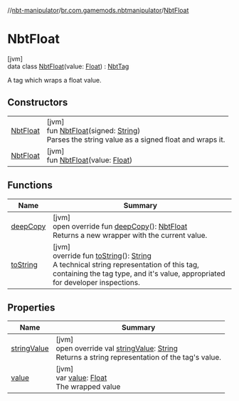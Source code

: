 //[nbt-manipulator](../../../index.md)/[br.com.gamemods.nbtmanipulator](../index.md)/[NbtFloat](index.md)

# NbtFloat

[jvm]\
data class [NbtFloat](index.md)(value: [Float](https://kotlinlang.org/api/latest/jvm/stdlib/kotlin/-float/index.html)) : [NbtTag](../-nbt-tag/index.md)

A tag which wraps a float value.

## Constructors

| | |
|---|---|
| [NbtFloat](-nbt-float.md) | [jvm]<br>fun [NbtFloat](-nbt-float.md)(signed: [String](https://kotlinlang.org/api/latest/jvm/stdlib/kotlin/-string/index.html))<br>Parses the string value as a signed float and wraps it. |
| [NbtFloat](-nbt-float.md) | [jvm]<br>fun [NbtFloat](-nbt-float.md)(value: [Float](https://kotlinlang.org/api/latest/jvm/stdlib/kotlin/-float/index.html)) |

## Functions

| Name | Summary |
|---|---|
| [deepCopy](deep-copy.md) | [jvm]<br>open override fun [deepCopy](deep-copy.md)(): [NbtFloat](index.md)<br>Returns a new wrapper with the current value. |
| [toString](../-nbt-tag/to-string.md) | [jvm]<br>override fun [toString](../-nbt-tag/to-string.md)(): [String](https://kotlinlang.org/api/latest/jvm/stdlib/kotlin/-string/index.html)<br>A technical string representation of this tag, containing the tag type, and it's value, appropriated for developer inspections. |

## Properties

| Name | Summary |
|---|---|
| [stringValue](string-value.md) | [jvm]<br>open override val [stringValue](string-value.md): [String](https://kotlinlang.org/api/latest/jvm/stdlib/kotlin/-string/index.html)<br>Returns a string representation of the tag's value. |
| [value](value.md) | [jvm]<br>var [value](value.md): [Float](https://kotlinlang.org/api/latest/jvm/stdlib/kotlin/-float/index.html)<br>The wrapped value |
